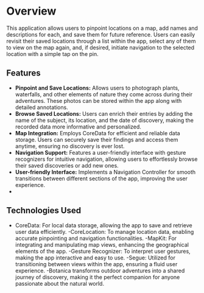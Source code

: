 # Overview

This application allows users to pinpoint locations on a map, add names and descriptions for each, and save them for future reference. Users can easily revisit their saved locations through a list within the app, select any of them to view on the map again, and, if desired, initiate navigation to the selected location with a simple tap on the pin.

## Features

- **Pinpoint and Save Locations:** Allows users to photograph plants, waterfalls, and other elements of nature they come across during their adventures. These photos can be stored within the app along with detailed annotations.
- **Browse Saved Locations:** Users can enrich their entries by adding the name of the subject, its location, and the date of discovery, making the recorded data more informative and personalized.
- **Map Integration:** Employs CoreData for efficient and reliable data storage. Users can securely save their findings and access them anytime, ensuring no discovery is ever lost.
- **Navigation Support:** Features a user-friendly interface with gesture recognizers for intuitive navigation, allowing users to effortlessly browse their saved discoveries or add new ones.
- **User-friendly Interface:** Implements a Navigation Controller for smooth transitions between different sections of the app, improving the user experience.
- 
## Technologies Used

- CoreData: For local data storage, allowing the app to save and retrieve user data efficiently.
-CoreLocation: To manage location data, enabling accurate pinpointing and navigation functionalities.
-MapKit: For integrating and manipulating map views, enhancing the geographical elements of the app.
-Gesture Recognizer: To interpret user gestures, making the app interactive and easy to use.
-Segue: Utilized for transitioning between views within the app, ensuring a fluid user experience.
-Botanica transforms outdoor adventures into a shared journey of discovery, making it the perfect companion for anyone passionate about the natural world.
